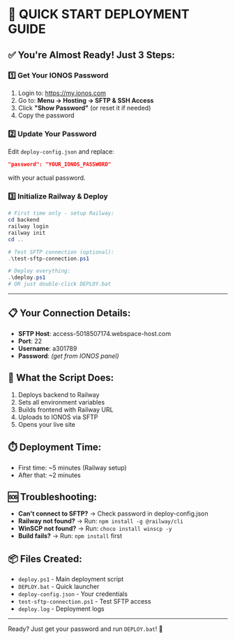 # 🚀 QUICK START DEPLOYMENT GUIDE

## ✅ You're Almost Ready! Just 3 Steps:

### 1️⃣ Get Your IONOS Password
1. Login to: https://my.ionos.com
2. Go to: **Menu → Hosting → SFTP & SSH Access**
3. Click **"Show Password"** (or reset it if needed)
4. Copy the password

### 2️⃣ Update Your Password
Edit `deploy-config.json` and replace:
```json
"password": "YOUR_IONOS_PASSWORD"
```
with your actual password.

### 3️⃣ Initialize Railway & Deploy
```powershell
# First time only - setup Railway:
cd backend
railway login
railway init
cd ..

# Test SFTP connection (optional):
.\test-sftp-connection.ps1

# Deploy everything:
.\deploy.ps1
# OR just double-click DEPLOY.bat
```

---

## 📋 Your Connection Details:
- **SFTP Host**: access-5018507174.webspace-host.com
- **Port**: 22
- **Username**: a301789
- **Password**: *(get from IONOS panel)*

## 🔧 What the Script Does:
1. Deploys backend to Railway
2. Sets all environment variables
3. Builds frontend with Railway URL
4. Uploads to IONOS via SFTP
5. Opens your live site

## ⏱️ Deployment Time:
- First time: ~5 minutes (Railway setup)
- After that: ~2 minutes

## 🆘 Troubleshooting:
- **Can't connect to SFTP?** → Check password in deploy-config.json
- **Railway not found?** → Run: `npm install -g @railway/cli`
- **WinSCP not found?** → Run: `choco install winscp -y`
- **Build fails?** → Run: `npm install` first

## 📦 Files Created:
- `deploy.ps1` - Main deployment script
- `DEPLOY.bat` - Quick launcher
- `deploy-config.json` - Your credentials
- `test-sftp-connection.ps1` - Test SFTP access
- `deploy.log` - Deployment logs

---

Ready? Just get your password and run `DEPLOY.bat`! 🎉